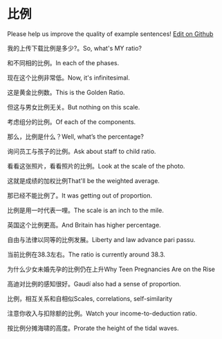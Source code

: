 # 比例

Please help us improve the quality of example sentences! [Edit on Github](https://github.com/jiyushe/jiyu-example-sentence-source/blob/main/chinese/bili_1.md)

<p><span class="chinese">我的上传下载比例是多少?。</span><span class="english">So, what's MY ratio?</span></p>

<p><span class="chinese">和不同相的比例。</span><span class="english">In each of the phases.</span></p>

<p><span class="chinese">现在这个比例非常低。</span><span class="english">Now, it's infinitesimal.</span></p>

<p><span class="chinese">这是黄金比例数。</span><span class="english">This is the Golden Ratio.</span></p>

<p><span class="chinese">但这与男女比例无关。</span><span class="english">But nothing on this scale.</span></p>

<p><span class="chinese">考虑组分的比例。</span><span class="english">Of each of the components.</span></p>

<p><span class="chinese">那么，比例是什么？</span><span class="english">Well, what’s the percentage?</span></p>

<p><span class="chinese">询问员工与孩子的比例。</span><span class="english">Ask about staff to child ratio.</span></p>

<p><span class="chinese">看看这张照片，看看照片的比例。</span><span class="english">Look at the scale of the photo.</span></p>

<p><span class="chinese">这就是成绩的加权比例</span><span class="english">That'll be the weighted average.</span></p>

<p><span class="chinese">那已经不能比例了。</span><span class="english">It was getting out of proportion.</span></p>

<p><span class="chinese">比例是用一吋代表一哩。</span><span class="english">The scale is an inch to the mile.</span></p>

<p><span class="chinese">英国这个比例更高。</span><span class="english">And Britain has higher percentage.</span></p>

<p><span class="chinese">自由与法律以同等的比例发展。</span><span class="english">Liberty and law advance pari passu.</span></p>

<p><span class="chinese">当前比例在38.3左右。</span><span class="english">The ratio is currently around 38.3.</span></p>

<p><span class="chinese">为什么少女未婚先孕的比例仍在上升</span><span class="english">Why Teen Pregnancies Are on the Rise</span></p>

<p><span class="chinese">高迪对比例的感知很好。</span><span class="english">Gaudí also had a sense of proportion.</span></p>

<p><span class="chinese">比例，相互关系和自相似</span><span class="english">Scales, correlations, self-similarity</span></p>

<p><span class="chinese">注意你收入与扣除额的比例。</span><span class="english">Watch your income-to-deduction ratio.</span></p>

<p><span class="chinese">按比例分摊海啸的高度。</span><span class="english">Prorate the height of the tidal waves.</span></p>

